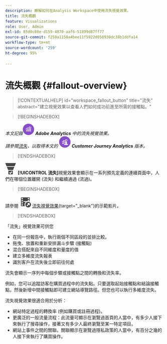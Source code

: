 ```yaml
---
description: 瞭解如何在Analysis Workspace中使用流失視覺效果。
title: 流失概觀
feature: Visualizations
role: User, Admin
exl-id: 85d0c88e-d159-4870-aaf6-51899d87ff77
source-git-commit: f258a1150a4bee11f5922d058930dc38b1ddfa14
workflow-type: tm+mt
source-wordcount: '259'
ht-degree: 95%

---
```


# 流失概觀 {#fallout-overview}

<!-- markdownlint-disable MD034 -->

>[!CONTEXTUALHELP]
>id="workspace_fallout_button"
>title="流失"
>abstract="建立視覺效果以查看人們如何成功前進至所需的接觸點。"

<!-- markdownlint-enable MD034 -->


>[!BEGINSHADEBOX]

_本文記錄_![AdobeAnalytics](/help/assets/icons/AdobeAnalytics.svg) _&#x200B;**Adobe Analytics** 中的流失視覺效果。_<br/>_請參閱[流失](https://experienceleague.adobe.com/zh-hant/docs/analytics-platform/using/cja-workspace/visualizations/fallout/fallout-flow)，以取得本文的_ ![CustomerJourneyAnalytics](/help/assets/icons/CustomerJourneyAnalytics.svg) _&#x200B;**Customer Journey Analytics** 版本。_

>[!ENDSHADEBOX]

![ConversionFunnel](/help/assets/icons/ConversionFunnel.svg) **[!UICONTROL 流失]**&#x200B;視覺效果會顯示在一系列預先定義的連續頁面中，人們在哪個位置離開 (流失) 和繼續通過 (流過)。


>[!BEGINSHADEBOX]

請參閱 ![VideoCheckedOut](/help/assets/icons/VideoCheckedOut.svg) [&#x200B; 流失視覺效果](https://video.tv.adobe.com/v/345883?quality=12&learn=on){target="_blank"}的示範影片。

>[!ENDSHADEBOX]




「流失」視覺效果可供您

* 在同一份報告中，執行兩個不同區段的並排比較。
* 拖曳、放置和重新安排漏斗步驟 (接觸點)
* 混合搭配來自不同維度和量度的值
* 建立多維度流失報表
* 識別客戶在流失後立即前往何處

流失會顯示一序列中每個步驟或接觸點之間的轉換和流失率。

例如，您可以追蹤訪客在購買過程中的流失點。只要選取起始接觸點和結論接觸點，然後新增中間接觸點即可建立網站導覽路徑。但您也可以執行多維度流失。

流失視覺效果很適合用於分析：

* 網站特定過程的轉換率 (例如購買或註冊過程)。
* 更廣泛的一般流量流程：此流量可顯示在瀏覽過首頁的人當中，有多少人接下來執行了搜尋操作，接著又有多少人最終瀏覽至某一特定項目。
* 網站上事件之間的關聯。關聯顯示在瀏覽過隱私政策的人當中，有百分之幾的人接下來執行了購買操作。
